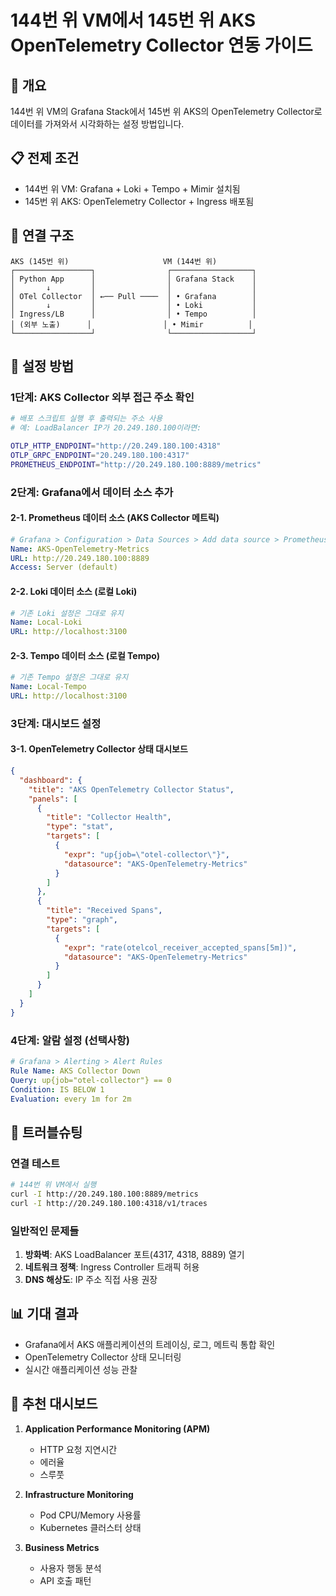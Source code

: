 # 144번 위 VM에서 145번 위 AKS OpenTelemetry Collector 연동 가이드

## 🎯 개요
144번 위 VM의 Grafana Stack에서 145번 위 AKS의 OpenTelemetry Collector로 데이터를 가져와서 시각화하는 설정 방법입니다.

## 📋 전제 조건
- 144번 위 VM: Grafana + Loki + Tempo + Mimir 설치됨
- 145번 위 AKS: OpenTelemetry Collector + Ingress 배포됨

## 🔗 연결 구조
```
AKS (145번 위)                     VM (144번 위)
┌─────────────────┐                ┌──────────────────┐
│ Python App      │                │ Grafana Stack    │
│       ↓         │                │                  │
│ OTel Collector  │ ←── Pull ────  │ • Grafana        │
│       ↓         │                │ • Loki           │
│ Ingress/LB      │                │ • Tempo          │
│ (외부 노출)      │                │ • Mimir          │
└─────────────────┘                └──────────────────┘
```

## 🚀 설정 방법

### 1단계: AKS Collector 외부 접근 주소 확인
```bash
# 배포 스크립트 실행 후 출력되는 주소 사용
# 예: LoadBalancer IP가 20.249.180.100이라면:

OTLP_HTTP_ENDPOINT="http://20.249.180.100:4318"
OTLP_GRPC_ENDPOINT="20.249.180.100:4317"
PROMETHEUS_ENDPOINT="http://20.249.180.100:8889/metrics"
```

### 2단계: Grafana에서 데이터 소스 추가

#### 2-1. Prometheus 데이터 소스 (AKS Collector 메트릭)
```yaml
# Grafana > Configuration > Data Sources > Add data source > Prometheus
Name: AKS-OpenTelemetry-Metrics
URL: http://20.249.180.100:8889
Access: Server (default)
```

#### 2-2. Loki 데이터 소스 (로컬 Loki)
```yaml
# 기존 Loki 설정은 그대로 유지
Name: Local-Loki
URL: http://localhost:3100
```

#### 2-3. Tempo 데이터 소스 (로컬 Tempo)
```yaml
# 기존 Tempo 설정은 그대로 유지  
Name: Local-Tempo
URL: http://localhost:3100
```

### 3단계: 대시보드 설정

#### 3-1. OpenTelemetry Collector 상태 대시보드
```json
{
  "dashboard": {
    "title": "AKS OpenTelemetry Collector Status",
    "panels": [
      {
        "title": "Collector Health",
        "type": "stat",
        "targets": [
          {
            "expr": "up{job=\"otel-collector\"}",
            "datasource": "AKS-OpenTelemetry-Metrics"
          }
        ]
      },
      {
        "title": "Received Spans",
        "type": "graph", 
        "targets": [
          {
            "expr": "rate(otelcol_receiver_accepted_spans[5m])",
            "datasource": "AKS-OpenTelemetry-Metrics"
          }
        ]
      }
    ]
  }
}
```

### 4단계: 알람 설정 (선택사항)
```yaml
# Grafana > Alerting > Alert Rules
Rule Name: AKS Collector Down
Query: up{job="otel-collector"} == 0
Condition: IS BELOW 1
Evaluation: every 1m for 2m
```

## 🔧 트러블슈팅

### 연결 테스트
```bash
# 144번 위 VM에서 실행
curl -I http://20.249.180.100:8889/metrics
curl -I http://20.249.180.100:4318/v1/traces
```

### 일반적인 문제들
1. **방화벽**: AKS LoadBalancer 포트(4317, 4318, 8889) 열기
2. **네트워크 정책**: Ingress Controller 트래픽 허용
3. **DNS 해상도**: IP 주소 직접 사용 권장

## 📊 기대 결과
- Grafana에서 AKS 애플리케이션의 트레이싱, 로그, 메트릭 통합 확인
- OpenTelemetry Collector 상태 모니터링
- 실시간 애플리케이션 성능 관찰

## 🎨 추천 대시보드
1. **Application Performance Monitoring (APM)**
   - HTTP 요청 지연시간
   - 에러율
   - 스루풋

2. **Infrastructure Monitoring**
   - Pod CPU/Memory 사용률
   - Kubernetes 클러스터 상태

3. **Business Metrics**
   - 사용자 행동 분석
   - API 호출 패턴

